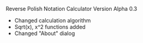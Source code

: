 Reverse  Polish Notation Calculator 
Version Alpha 0.3
- Changed calculation algorithm
- Sqrt(x), x^2 functions added
- Changed "About" dialog

